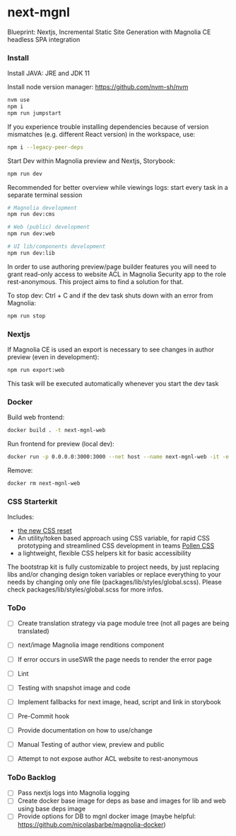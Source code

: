 # next-mgnl
Blueprint: Nextjs, Incremental Static Site Generation with Magnolia CE headless SPA integration

### Install
Install JAVA: JRE and JDK 11

Install node version manager: https://github.com/nvm-sh/nvm

```bash
nvm use 
npm i
npm run jumpstart
```

If you experience trouble installing dependencies because of version mismatches (e.g. different React version) in
the workspace, use:
```bash
npm i --legacy-peer-deps
```

Start Dev within Magnolia preview and Nextjs, Storybook:
```bash
npm run dev
```
Recommended for better overview while viewings logs: start every task in a separate terminal session
```bash
# Magnolia development
npm run dev:cms
```
```bash
# Web (public) development
npm run dev:web
```
```bash
# UI lib/components development
npm run dev:lib
```

In order to use authoring preview/page builder features you will need 
to grant read-only access to website ACL in Magnolia Security app 
to the role rest-anonymous. This project aims to find a solution for that.

To stop dev: Ctrl + C and if the dev task shuts down with an error from Magnolia:
```bash
npm run stop
```

### Nextjs
If Magnolia CE is used an export is necessary to see changes in author preview 
(even in development):
```bash
npm run export:web
```
This task will be executed automatically whenever you start the dev task

### Docker
Build web frontend:
```bash
docker build . -t next-mgnl-web 
```
Run frontend for preview (local dev):
```bash
docker run -p 0.0.0.0:3000:3000 --net host --name next-mgnl-web -it -e MGNL_PREVIEW="true" next-mgnl-web 
```
Remove:
```bash
docker rm next-mgnl-web 
```

### CSS Starterkit
Includes: 
* [the new CSS reset](https://elad2412.github.io/the-new-css-reset) 
* An utility/token based approach using CSS variable, for rapid CSS prototyping and streamlined CSS development in teams [Pollen CSS](https://www.pollen.style)
* a lightweight, flexible CSS helpers kit for basic accessibility

The bootstrap kit is fully customizable to project needs, by just replacing libs and/or changing design token variables or replace everything to your needs by changing only one file (packages/lib/styles/global.scss).
Please check packages/lib/styles/global.scss for more infos.

### ToDo
- [ ] Create translation strategy via page module tree (not all pages are being translated)
- [ ] next/image Magnolia image renditions component 
- [ ] If error occurs in useSWR the page needs to render the error page
- [ ] Lint
- [ ] Testing with snapshot image and code
- [ ] Implement fallbacks for next image, head, script and link in storybook
- [ ] Pre-Commit hook
- [ ] Provide documentation on how to use/change
- [ ] Manual Testing of author view, preview and public
- [ ] Attempt to not expose author ACL website to rest-anonymous


### ToDo Backlog
- [ ] Pass nextjs logs into Magnolia logging
- [ ] Create docker base image for deps as base and images for lib and web using base deps image
- [ ] Provide options for DB to mgnl docker image (maybe helpful: https://github.com/nicolasbarbe/magnolia-docker)
